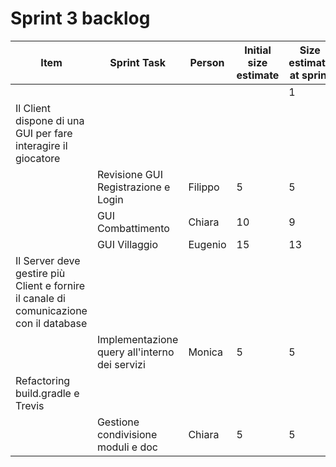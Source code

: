 # Sprint 3 backlog

| Item                                                                                   | Sprint Task                                   | Person  | Initial size estimate | Size estimate at sprint |    |   |   |   |   |   |
|----------------------------------------------------------------------------------------|-----------------------------------------------|---------|-----------------------|-------------------------|----|---|---|---|---|---|
|                                                                                        |                                               |         |                       | 1                       | 2  | 3 | 4 | 5 | 6 | 7 |
| Il Client dispone di una GUI per fare interagire il giocatore                          
|| Revisione GUI Registrazione e Login           | Filippo | 5                     | 5                       | 5  | 4 | 3 | 2 | 1 | 0 |
|| GUI Combattimento                                                                      | Chiara                                        | 10      | 9                     | 4                       | 5  | 0 |   |   |   |   |
|| GUI Villaggio                                                                          | Eugenio                                       | 15      | 13                    | 13                      | 11 | 9 | 5 | 3 | 0 |   |
| Il Server deve gestire più Client e fornire il canale di comunicazione con il database 
|| Implementazione query all'interno dei servizi | Monica  | 5                     | 5                       | 3  | 2 | 2 | 1 | 0 |   |
| Refactoring build.gradle e Trevis                                                      
|| Gestione condivisione moduli e doc            | Chiara  | 5                     | 5                       | 5  | 5 | 4 | 3 | 2 | 0 |
